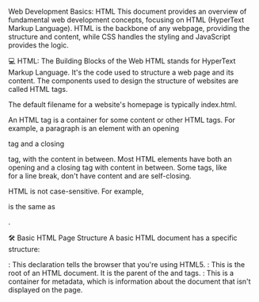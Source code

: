 Web Development Basics: HTML
This document provides an overview of fundamental web development concepts, focusing on HTML (HyperText Markup Language). HTML is the backbone of any webpage, providing the structure and content, while CSS handles the styling and JavaScript provides the logic.

💻 HTML: The Building Blocks of the Web
HTML stands for HyperText Markup Language. It's the code used to structure a web page and its content. The components used to design the structure of websites are called HTML tags.

The default filename for a website's homepage is typically index.html.

An HTML tag is a container for some content or other HTML tags. For example, a paragraph is an element with an opening <p> tag and a closing </p> tag, with the content in between. Most HTML elements have both an opening and a closing tag with content in between. Some tags, like <br> for a line break, don't have content and are self-closing.

HTML is not case-sensitive. For example, <p> is the same as <P>.

🛠️ Basic HTML Page Structure
A basic HTML document has a specific structure:

<!DOCTYPE html>: This declaration tells the browser that you're using HTML5.

<html>: This is the root of an HTML document. It is the parent of the <head> and <body> tags.

<head>: This is a container for metadata, which is information about the document that isn't displayed on the page.

<title>: Sets the title of the page, which appears in the browser tab.

<body>: This tag contains all the data rendered and displayed by the browser.

📝 Common HTML Tags and Attributes
HTML Attributes
Attributes are used to add more information to a tag. For example, <html lang="en"> specifies the language of the document as English.

Heading Tags (<h1> to <h6>)
Used to display headings in HTML. <h1> is the most important heading, and <h6> is the least important.

Paragraph Tag (<p>)
Used to add paragraphs in HTML.

Anchor Tag (<a>)
Used to add links to your page. For example: <a href="https://www.google.com">Google</a>. To open a link in a new tab, use the attribute target="_main". You can also make an image a clickable link by wrapping the <img> tag inside an <a> tag.

Image Tag (<img>)
Used to add images to your page. The src attribute specifies the image source, which can be a relative URL. You can set the height and width of an image using attributes, like height="100" or width="100".

Line Break Tag (<br>)
Used to add a line break to your page.

Text Formatting Tags
<b> for bold text.

<i> for italic text.

<u> for <u>underline</u> text.

<big> for bigger text.

<small> for smaller text.

<sub> for subscript text (e.g., H₂O).

<sup> for superscript text (e.g., Aⁿ+B).

Horizontal Ruler (<hr>)
Used to display a horizontal line to separate content.

Preformatted Text (<pre>)
Used to display text exactly as it is, without ignoring spaces and next lines.

📦 Block vs. Inline Elements
Elements can be categorized as block-level or inline-level.

Block-Level Elements: These elements take up the full width available and start on a new line. The <div> tag is a common block-level container for other HTML elements.

Inline-Level Elements: These elements only take up as much width as their content needs and do not start on a new line. The <span> tag is also a container for other HTML elements and is an inline element.

📄 HTML Layout and Structure
Using semantic tags for layout helps with page structure. Examples include <header>, <main>, and <footer>.

Inside the <main> tag, you can use:

<section>: For a section on your page.

<article>: For an article.

<aside>: For content that is "aside" from the main content, like ads.

📂 Lists and Tables
Lists
Lists are used to represent real-life list data.

Unordered List (<ul>): Displays a bulleted list. Each item is an <li> tag.

Ordered List (<ol>): Displays a numbered list. Each item is also an <li> tag.

Tables
Tables are used to represent real-life table data.

<table>: Defines a table.

<caption>: Adds a caption to the table.

<tr>: Used to display a table row.

<td>: Used for table data.

<th>: Used for a table header.

<thead> and <tbody>: Used to wrap the table head and body, respectively.

colspan attribute: Used to create cells that span over multiple columns.

📝 Forms and User Input
Forms (<form>) are used to collect data from the user. The action attribute is used to define what action is performed when the form is submitted.

Input (<input>): A common form element for user input. The type attribute specifies the type of input, such as "text" or "radio". The placeholder attribute provides a hint to the user.

Label (<label>): Used to associate a label with a form control.

Checkbox (<input type="checkbox">): Allows users to select one or more options.

Textarea (<textarea>): Creates a multi-line text input area.

Select (<select>): Creates a dropdown list with multiple <option> tags.

🎬 Multimedia and Embedding
Iframe (<iframe>): Used to embed one website inside another.

Video (<video>): Used to embed a video. It has several attributes:

controls: Adds video controls.

height and width: Sets the dimensions of the video.

loop: Makes the video repeat.

autoplay: Automatically plays the video.







